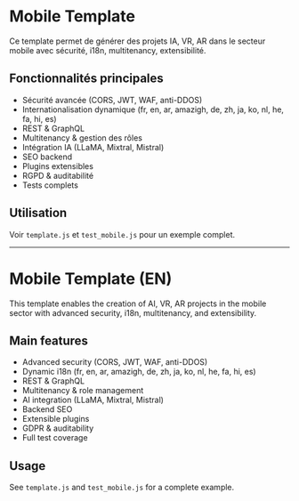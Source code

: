 # Mobile Template

Ce template permet de générer des projets IA, VR, AR dans le secteur mobile avec sécurité, i18n, multitenancy, extensibilité.

## Fonctionnalités principales
- Sécurité avancée (CORS, JWT, WAF, anti-DDOS)
- Internationalisation dynamique (fr, en, ar, amazigh, de, zh, ja, ko, nl, he, fa, hi, es)
- REST & GraphQL
- Multitenancy & gestion des rôles
- Intégration IA (LLaMA, Mixtral, Mistral)
- SEO backend
- Plugins extensibles
- RGPD & auditabilité
- Tests complets

## Utilisation
Voir `template.js` et `test_mobile.js` pour un exemple complet.

---

# Mobile Template (EN)

This template enables the creation of AI, VR, AR projects in the mobile sector with advanced security, i18n, multitenancy, and extensibility.

## Main features
- Advanced security (CORS, JWT, WAF, anti-DDOS)
- Dynamic i18n (fr, en, ar, amazigh, de, zh, ja, ko, nl, he, fa, hi, es)
- REST & GraphQL
- Multitenancy & role management
- AI integration (LLaMA, Mixtral, Mistral)
- Backend SEO
- Extensible plugins
- GDPR & auditability
- Full test coverage

## Usage
See `template.js` and `test_mobile.js` for a complete example.
